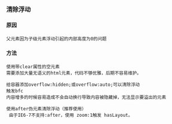 ### 清除浮动

#### 原因

```
父元素因为子级元素浮动引起的内部高度为0的问题
```

#### 方法

```
使用带clear属性的空元素
需要添加大量无语义的html元素，代码不够优雅，后期不容易维护。
```

```
给容器添加overflow:hidden;或overflow:auto;可以清除浮动
触发bfc
内容增多的时候容易造成不会自动换行导致内容被隐藏掉，无法显示要溢出的元素
```

```
使用after伪元素清除浮动（推荐使用）
 由于IE6-7不支持:after，使用 zoom:1触发 hasLayout。
```

